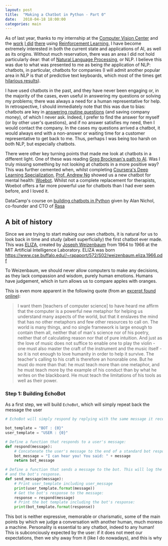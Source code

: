 ```yaml
---
layout: post
title:  "Making a Chatbot in Python - Part 0"
date:   2018-04-18 18:00:00
categories: main
---
```


As of last year, thanks to my internship at the [Computer Vision Center](http://www.cvc.uab.es) and the [work](https://github.com/PDillis/DQN-CarRacing) [I did](https://github.com/PDillis/CartPole-Cases) [there](https://github.com/PDillis/Experiment-CarRacing) using [Reinforcement Learning](https://deeplearning4j.org/deepreinforcementlearning), I have become extremely interested in both the current state and applications of AI, as well as its origins. Without much reservation, there was an area I did not hold particularly dear: that of [Natural Language Processing](https://en.wikipedia.org/wiki/Natural-language_processing), or NLP. I believe this was due to what was presented to me as being *the* application of NLP: chatbots, in particular, chatbots for companies (I will admit another popular area in NLP is that of predictive text keyboards, which most of the times get [hilarious results](https://twitter.com/botnikstudios/status/986295833451692032)).

I have used chatbots in the past, and they have never been engaging or, in the majority of the cases, even useful in answering my questions or solving my problems; there was always a need for a human representative for help. In retrospective, I should immediately note that this was due to bias: chatbots are key in [answering routine questions](https://www.ibm.com/blogs/watson/2017/10/how-chatbots-reduce-customer-service-costs-by-30-percent/) (and saving company money), of which I never ask. Indeed, I prefer to find the answer for myself (or by other user's questions), and if no answer satisfies my need, then I would contact the company. In the cases my questions arrived a chatbot, it would always end with a non-answer or waiting time for a customer representative to get back to me. Thus, perhaps I was being too harsh on both NLP, but especially chatbots.

There were other key turning points that made me look at chatbots in a different light. One of these was reading [Greg Brockman's path to AI](https://blog.gregbrockman.com/my-path-to-openai). Was I truly missing something by not looking at chatbots in a more positive way? This was further cemented when, whilst completing [Coursera's Deep Learning Specialization](https://www.coursera.org/account/accomplishments/specialization/certificate/M94FBCS34JG5), [Prof. Andrew Ng](http://www.andrewng.org/) showed us a new chatbot for mental health: [Woebot](https://woebot.io/). Whilst not a complete replacement for therapists, Woebot offers a far more powerful use for chatbots than I had ever seen before, and I loved it.

<script src="https://gist.github.com/PDillis/8536d28861252a31de8db48c591651b6.js"></script>

DataCamp's course on [building chatbots in Python](https://www.datacamp.com/courses/building-chatbots-in-python) given by Alan Nichol, co-founder and CTO of [Rasa](http://rasa.com/)

## A bit of history

Since we are trying to start making our own chatbots, it is natural for us to look back in time and study (albeit superficially) the first chatbot ever made. This was [ELIZA](https://en.wikipedia.org/wiki/ELIZA), created by [Joseph Weizenbaum](http://history.computer.org/pioneers/weizenbaum.html) from 1964 to 1966 at the MIT Artificial Intelligence Laboratory. ELIZA was born https://www.cse.buffalo.edu//~rapaport/572/S02/weizenbaum.eliza.1966.pdf


To Weizenbaum, we should never allow computers to make any decisions, as they lack compassion and wisdom, purely human emotions. Humans have judgement, which in turn allows us to compare apples with oranges. 

This is even more apparent in the following quote (from an [excerpt found online](https://web.archive.org/web/20050508173416/http://www.smeed.org/1735)):

> I want them [teachers of computer science] to have heard me affirm that the computer is a powerful new metaphor for helping us understand many aspects of the world, but that it enslaves the mind that has no other metaphors and few other resources to call on. The world is many things, and no single framework is large enough to contain them all, neither that of man's science nor of his poetry, neither that of calculating reason nor that of pure intuition. And just as the love of music does not suffice to enable one to play the violin - one must also master the craft of the instrument and the music itself - so it is not enough to love humanity in order to help it survive. The teacher's calling to his craft is therefore an honorable one. But he must do more than that: he must teach more than one metaphor, and he must teach more by the example of his conduct than by what he writes on the blackboard. He must teach the limitations of his tools as well as their power. 



### Step 1: Building EchoBot

As a first step, we will build `EchoBot`, which will simply repeat back the message the user 

```python
# EchoBot will simply respond by replying with the same message it receives.

bot_template = "BOT : {0}"
user_template = "USER : {0}"

# Define a function that responds to a user's message:
def respond(message):
	# Concatenate the user's message to the end of a standard bot response
	bot_message = "I can hear you! You said: " + message
	return bot_message

# Define a function that sends a message to the bot. This will log the message
# and the bot's response.
def send_message(message):
	# Print user_template including user_message
	print(user_template.format(message))
	# Get the bot's response to the message:
	response = respond(message)
	# Print the bot template including the bot's response:
	print(bot_template.format(response))
```

This bot is neither expressive, memorable or charismatic, some of the main points by which we judge a conversation with another human, much moreso a machine. Personality is essential to any chatbot, indeed to any human! This is subconciously expected by the user: if it does not meet our expectations, then we shy away from it (like I do nowadays), and this is why 
